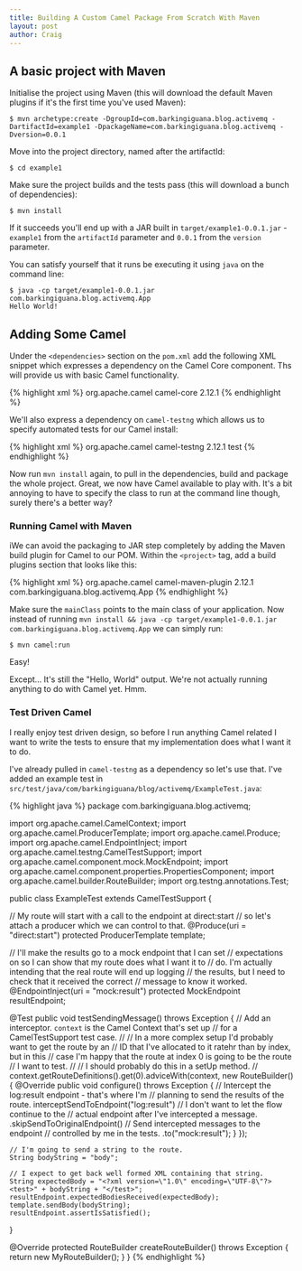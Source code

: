 ```yaml
---
title: Building A Custom Camel Package From Scratch With Maven
layout: post
author: Craig
---
```


## A basic project with Maven

Initialise the project using Maven (this will download the default Maven plugins if it's the first time you've used Maven):

    $ mvn archetype:create -DgroupId=com.barkingiguana.blog.activemq -DartifactId=example1 -DpackageName=com.barkingiguana.blog.activemq -Dversion=0.0.1

Move into the project directory, named after the artifactId:

    $ cd example1

Make sure the project builds and the tests pass (this will download a bunch of dependencies):

    $ mvn install

If it succeeds you'll end up with a JAR built in `target/example1-0.0.1.jar` - `example1` from the `artifactId` parameter and `0.0.1` from the `version` parameter.

You can satisfy yourself that it runs be executing it using `java` on the command line:

    $ java -cp target/example1-0.0.1.jar com.barkingiguana.blog.activemq.App
    Hello World!

## Adding Some Camel

Under the `<dependencies>` section on the `pom.xml` add the following XML snippet which expresses a dependency on the Camel Core component. Ths will provide us with basic Camel functionality.

{% highlight xml %}
<dependency>
  <groupId>org.apache.camel</groupId>
  <artifactId>camel-core</artifactId>
  <version>2.12.1</version>
</dependency>
{% endhighlight %}

We'll also express a dependency on `camel-testng` which allows us to specify automated tests for our Camel install:

{% highlight xml %}
<dependency>
  <groupId>org.apache.camel</groupId>
  <artifactId>camel-testng</artifactId>
  <version>2.12.1<version>
  <scope>test</scope>
</dependency>
{% endhighlight %}

Now run `mvn install` again, to pull in the dependencies, build and package the whole project. Great, we now have Camel available to play with. It's a bit annoying to have to specify the class to run at the command line though, surely there's a better way?

### Running Camel with Maven

iWe can avoid the packaging to JAR step completely by adding the Maven build plugin for Camel to our POM. Within the `<project>` tag, add a build plugins section that looks like this:

{% highlight xml %}
<build>
  <plugins>
    <plugin>
      <groupId>org.apache.camel</groupId>
      <artifactId>camel-maven-plugin</artifactId>
      <version>2.12.1</version>
      <configuration>
        <mainClass>com.barkingiguana.blog.activemq.App</mainClass>
      </configuration>
    </plugin>
  </plugins>
</build>
{% endhighlight %}

Make sure the `mainClass` points to the main class of your application. Now instead of running `mvn install && java -cp target/example1-0.0.1.jar com.barkingiguana.blog.activemq.App` we can simply run:

    $ mvn camel:run

Easy!

Except... It's still the "Hello, World" output. We're not actually running anything to do with Camel yet. Hmm.

### Test Driven Camel

I really enjoy test driven design, so before I run anything Camel related I want to write the tests to ensure that my implementation does what I want it to do.

I've already pulled in `camel-testng` as a dependency so let's use that. I've added an example test in `src/test/java/com/barkingiguana/blog/activemq/ExampleTest.java`:

{% highlight java %}
package com.barkingiguana.blog.activemq;

import org.apache.camel.CamelContext;
import org.apache.camel.ProducerTemplate;
import org.apache.camel.Produce;
import org.apache.camel.EndpointInject;
import org.apache.camel.testng.CamelTestSupport;
import org.apache.camel.component.mock.MockEndpoint;
import org.apache.camel.component.properties.PropertiesComponent;
import org.apache.camel.builder.RouteBuilder;
import org.testng.annotations.Test;

public class ExampleTest
  extends CamelTestSupport {

  // My route will start with a call to the endpoint at direct:start
  // so let's attach a producer which we can control to that.
  @Produce(uri = "direct:start")
  protected ProducerTemplate template;

  // I'll make the results go to a mock endpoint that I can set
  // expectations on so I can show that my route does what I want it to
  // do. I'm actually intending that the real route will end up logging
  // the results, but I need to check that it received the correct
  // message to know it worked.
  @EndpointInject(uri = "mock:result")
  protected MockEndpoint resultEndpoint;

  @Test
  public void testSendingMessage() throws Exception {
    // Add an interceptor. `context` is the Camel Context that's set up
    // for a CamelTestSupport test case.
    //
    // In a more complex setup I'd probably want to get the route by an
    // ID that I've allocated to it ratehr than by index, but in this
    // case I'm happy that the route at index 0 is going to be the route
    // I want to test.
    //
    // I should probably do this in a setUp method.
    //
    context.getRouteDefinitions().get(0).adviceWith(context, new RouteBuilder() {
      @Override
      public void configure() throws Exception {
        // Intercept the log:result endpoint - that's where I'm
        // planning to send the results of the route.
        interceptSendToEndpoint("log:result")
          // I don't want to let the flow continue to the
          // actual endpoint after I've intercepted a message.
          .skipSendToOriginalEndpoint()
          // Send intercepted messages to the endpoint
          // controlled by me in the tests.
          .to("mock:result");
      }
    });

    // I'm going to send a string to the route.
    String bodyString = "body";

    // I expect to get back well formed XML containing that string.
    String expectedBody = "<?xml version=\"1.0\" encoding=\"UTF-8\"?><test>" + bodyString + "</test>";
    resultEndpoint.expectedBodiesReceived(expectedBody);
    template.sendBody(bodyString);
    resultEndpoint.assertIsSatisfied();
  }

  @Override
  protected RouteBuilder createRouteBuilder() throws Exception {
    return new MyRouteBuilder();
  }
}
{% endhighlight %}
